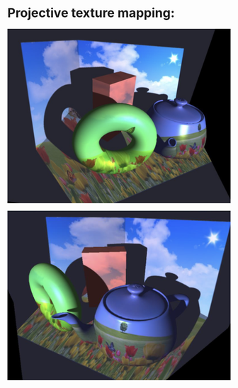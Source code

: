 # Projective texture mapping:

![projective-texture-mapping-L](https://github.com/AnuKritiW/Graphics-Rendering-Techniques/blob/master/projective_texture_mapping/projective-texture-L.png)

![projective-texture-mapping-R](https://github.com/AnuKritiW/Graphics-Rendering-Techniques/blob/master/projective_texture_mapping/projective-texture-R.png)

